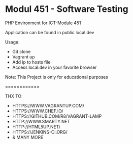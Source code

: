 Modul 451 - Software Testing
============

PHP Environment for ICT-Module 451

Application can be found in public local.dev

Usage:

* Git clone
* Vagrant up
* Add ip to hosts file
* Access local.dev in your favorite browser

Note: This Project is only for educational purposes

============

THX TO:

* HTTPS://WWW.VAGRANTUP.COM/
* HTTPS://WWW.CHEF.IO/
* HTTPS://GITHUB.COM/R8/VAGRANT-LAMP
* HTTP://WWW.SMARTY.NET
* HTTP://HTML5UP.NET/
* HTTPS://JENKINS-CI.ORG/
* & MANY MORE